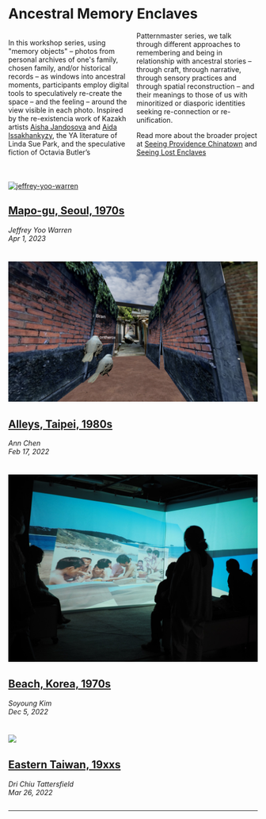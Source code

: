 
# Ancestral Memory Enclaves

<div class="intro">

In this workshop series, using "memory objects" – photos from personal archives of one's family, chosen family, and/or historical records – as windows into ancestral moments, participants  employ digital tools to speculatively re-create the space – and the feeling – around the view visible in each photo. Inspired by the re-existencia work of Kazakh artists [Aisha Jandosova](https://instagram.com/towardsanidealplace) and [Aida Issakhankyzy](https://www.instagram.com/waqitjariqkenistik/), the YA literature of Linda Sue Park, and the speculative fiction of Octavia Butler’s Patternmaster series, we talk through different approaches to remembering and being in relationship with ancestral stories – through craft, through narrative, through sensory practices and through spatial reconstruction – and their meanings to those of us with minoritized or diasporic identities seeking re-connection or re-unification. 

Read more about the broader project at [Seeing Providence Chinatown](/chinatown) and [Seeing Lost Enclaves](https://jywarren.github.io/seeing-lost-enclaves/)

</div>

<div class="fl">


<div class="item">

[![jeffrey-yoo-warren](https://unterbahn.com/assets/images/enclaves-mom.gif)](jeffrey-yoo-warren)
## [Mapo-gu, Seoul, 1970s](2023/4/1)
_Jeffrey Yoo Warren<br />Apr 1, 2023_

</div>

<div class="item">

[![](images/ann-chen.png)](2022/2/17)
## [Alleys, Taipei, 1980s](2022/2/17)
_Ann Chen<br />Feb 17, 2022_

</div>

<div class="item">

[![](images/soyoung-kim.jpg)](soyoung-kim)
## [Beach, Korea, 1970s](soyoung-kim)
_Soyoung Kim<br />Dec 5, 2022_

</div>

<div class="item">

[![](images/dri-chiu-tattersfield.png)](dri-chiu-tattersfield)
## [Eastern Taiwan, 19xxs](dri-chiu-tattersfield)
_Dri Chiu Tattersfield<br />Mar 26, 2022_

</div>

</div>

----

<style>

.md-pages a {
  color: #222;
}

.fl {
  display: flex;
  flex-wrap: wrap;
  gap: 10px;
}

.fl > .item {
  flex: 1 1 300px;
}

.intro {
  columns: 2;
  margin-bottom: 30px;
}

</style>
